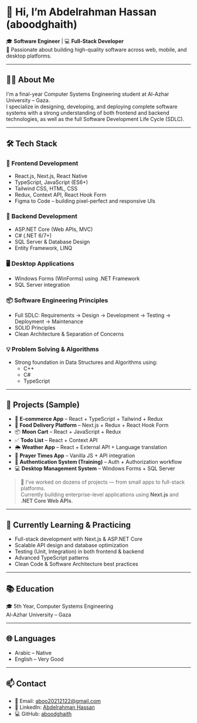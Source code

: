# 👋 Hi, I’m Abdelrahman Hassan (aboodghaith)

🎓 **Software Engineer** | 💻 **Full-Stack Developer**  
📍 Passionate about building high-quality software across web, mobile, and desktop platforms.

---

## 👨‍💻 About Me

I'm a final-year Computer Systems Engineering student at Al-Azhar University – Gaza.  
I specialize in designing, developing, and deploying complete software systems with a strong understanding of both frontend and backend technologies, as well as the full Software Development Life Cycle (SDLC).

---

## 🛠️ Tech Stack

### 🚀 Frontend Development
- React.js, Next.js, React Native
- TypeScript, JavaScript (ES6+)
- Tailwind CSS, HTML, CSS
- Redux, Context API, React Hook Form
- Figma to Code – building pixel-perfect and responsive UIs

### 🧠 Backend Development
- ASP.NET Core (Web APIs, MVC)
- C# (.NET 6/7+)
- SQL Server & Database Design
- Entity Framework, LINQ

### 🖥️ Desktop Applications
- Windows Forms (WinForms) using .NET Framework
- SQL Server integration

### 📦 Software Engineering Principles
- Full SDLC: Requirements → Design → Development → Testing → Deployment → Maintenance
- SOLID Principles
- Clean Architecture & Separation of Concerns

### 💡 Problem Solving & Algorithms
- Strong foundation in Data Structures and Algorithms using:
  - C++
  - C#
  - TypeScript

---

## 📂 Projects (Sample)

- 🛒 **E-commerce App** – React + TypeScript + Tailwind + Redux  
- 🍔 **Food Delivery Platform** – Next.js + Redux + React Hook Form  
- 📦 **Moon Cart** – React + JavaScript + Redux  
- ✅ **Todo List** – React + Context API  
- 🌦️ **Weather App** – React + External API + Language translation  
- 🕌 **Prayer Times App** – Vanilla JS + API integration  
- 🔐 **Authentication System (Training)** – Auth + Authorization workflow  
- 💻 **Desktop Management System** – Windows Forms + SQL Server  

> 💼 I’ve worked on dozens of projects — from small apps to full-stack platforms.  
> Currently building enterprise-level applications using **Next.js** and **.NET Core Web APIs**.

---

## 🧠 Currently Learning & Practicing

- Full-stack development with Next.js & ASP.NET Core  
- Scalable API design and database optimization  
- Testing (Unit, Integration) in both frontend & backend  
- Advanced TypeScript patterns  
- Clean Code & Software Architecture best practices  

---

## 📚 Education

🎓 5th Year, Computer Systems Engineering  
Al-Azhar University – Gaza

---

## 🌐 Languages

- Arabic – Native  
- English – Very Good  

---

## 📫 Contact

- 📧 Email: aboo20212122@gmail.com  
- 💼 LinkedIn: [Abdelrahman Hassan](https://www.linkedin.com/in/abdelrahman-hassan-b295bb230/)  
- 💻 GitHub: [aboodghaith](https://github.com/aboodghaith)

